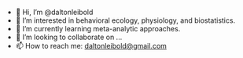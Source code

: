 - 👋 Hi, I’m @daltonleibold
- 👀 I’m interested in behavioral ecology, physiology, and biostatistics.
- 🌱 I’m currently learning meta-analytic approaches.
- 💞️ I’m looking to collaborate on ...
- 📫 How to reach me: <daltonleibold@gmail.com>

<!---
daltonleibold/daltonleibold is a ✨ special ✨ repository because its `README.md` (this file) appears on your GitHub profile.
You can click the Preview link to take a look at your changes.
--->
